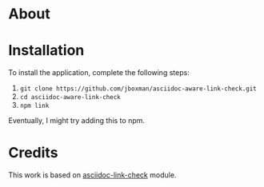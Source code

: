 About
====



Installation
====

To install the application, complete the following steps:

1. `git clone https://github.com/jboxman/asciidoc-aware-link-check.git`
1. `cd asciidoc-aware-link-check`
1. `npm link`

Eventually, I might try adding this to npm.

Credits
====

This work is based on [asciidoc-link-check](https://github.com/gaurav-nelson/asciidoc-link-check/) module.

